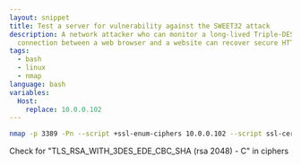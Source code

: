 ```yaml
---
layout: snippet
title: Test a server for vulnerability against the SWEET32 attack
description: A network attacker who can monitor a long-lived Triple-DES HTTPS
  connection between a web browser and a website can recover secure HTTP cookies
tags:
  - bash
  - linux
  - nmap
language: bash
variables:
  Host:
    replace: 10.0.0.102
---
```


```bash
nmap -p 3389 -Pn --script +ssl-enum-ciphers 10.0.0.102 --script ssl-cert 
```

Check for "TLS_RSA_WITH_3DES_EDE_CBC_SHA (rsa 2048) - C" in ciphers 